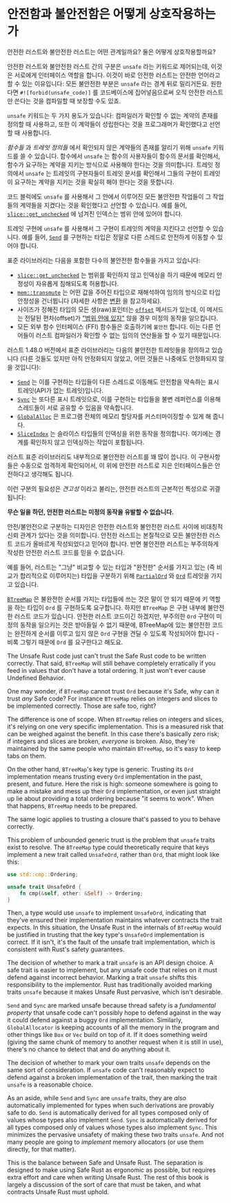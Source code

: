 # 안전함과 불안전함은 어떻게 상호작용하는가

안전한 러스트와 불안전한 러스트는 어떤 관계일까요? 둘은 어떻게 상호작용할까요?

안전한 러스트와 불안전한 러스트 간의 구분은 `unsafe` 라는 키워드로 제어되는데, 이것은 서로에게 인터페이스 역할을 합니다. 
이것이 바로 안전한 러스트는 안전한 언어라고 할 수 있는 이유입니다: 모든 불안전한 부분은 `unsafe` 라는 경계 뒤로 밀리거든요. 
원한다면 `#![forbid(unsafe_code)]` 를 코드베이스에 집어넣음으로써 오직 안전한 러스트만 쓴다는 것을 컴파일할 때 보장할 수도 있죠.

`unsafe` 키워드는 두 가지 용도가 있습니다: 컴파일러가 확인할 수 없는 계약의 존재를 정의할 때 사용하고, 또한 
이 계약들이 성립한다는 것을 프로그래머가 확인했다고 선언할 때 사용합니다.

_함수들_ 과 _트레잇 정의들_ 에서 확인되지 않은 계약들의 존재를 알리기 위해 `unsafe` 키워드를 쓸 수 있습니다. 
함수에서 `unsafe` 는 함수의 사용자들이 함수의 문서를 확인해서, 함수가 요구하는 계약을 지키는 방식으로 사용해야 
한다는 것을 의미합니다. 트레잇 정의에서 `unsafe` 는 트레잇의 구현자들이 트레잇 문서를 확인해서 그들의 구현이 
트레잇이 요구하는 계약을 지키는 것을 확실히 해야 한다는 것을 뜻합니다.

코드 블럭에도 `unsafe` 를 사용해서 그 안에서 이루어진 모든 불안전한 작업들이 그 작업들의 계약들을 지켰다는 
것을 확인했다고 선언할 수 있습니다. 예를 들어, [`slice::get_unchecked`][get_unchecked] 에 넘겨진 인덱스는 
범위 안에 있어야 합니다.

트레잇 구현에 `unsafe` 를 사용해서 그 구현이 트레잇의 계약을 지킨다고 선언할 수 있습니다. 예를 들어, [`Send`] 를 
구현하는 타입은 정말로 다른 스레드로 안전하게 이동할 수 있어야 합니다.

표준 라이브러리는 다음을 포함한 다수의 불안전한 함수들을 가지고 있습니다:

* [`slice::get_unchecked`][get_unchecked] 는 범위를 확인하지 않고 인덱싱을 하기 때문에 메모리 안정성이 자유롭게 침해되도록 허용합니다.
* [`mem::transmute`][transmute] 는 어떤 값을 주어진 타입으로 재해석하여 임의의 방식으로 타입 안정성을 건너뜁니다 (자세한 사항은 [변환][conversions] 을 참고하세요).
* 사이즈가 정해진 타입의 모든 생(raw)포인터는 [`offset`][ptr_offset] 메서드가 있는데, 이 메서드는 전달된 편차(offset)가 ["범위 안에 있지"][ptr_offset] 않을 경우 미정의 동작을 일으킵니다.
* 모든 외부 함수 인터페이스 (FFI) 함수들은 호출하기에 `불안전` 합니다. 이는 다른 언어들이 러스트 컴파일러가 확인할 수 없는 임의의 연산들을 할 수 있기 때문입니다.

러스트 1.48.0 버전에서 표준 라이브러리는 다음의 불안전한 트레잇들을 정의하고 있습니다 (다른 것들도 있지만 아직 안정화되지 않았고, 어떤 것들은 나중에도 안정화되지 않을 것입니다):

* [`Send`] 는 이를 구현하는 타입들이 다른 스레드로 이동해도 안전함을 약속하는 표시 트레잇(API가 없는 트레잇)입니다.
* [`Sync`] 는 또다른 표시 트레잇으로, 이를 구현하는 타입들을 불변 레퍼런스를 이용해 스레드들이 서로 공유할 수 있음을 약속합니다.
* [`GlobalAlloc`] 은 프로그램 전체의 메모리 할당자를 커스터마이징할 수 있게 해 줍니다.
* [`SliceIndex`] 는 슬라이스 타입들의 인덱싱을 위한 동작을 정의합니다. 여기에는 경계를 확인하지 않고 인덱싱하는 작업이 포함됩니다.

러스트 표준 라이브러리도 내부적으로 불안전한 러스트를 꽤 많이 씁니다. 이 구현사항들은 수동으로 엄격하게 확인되어서, 
이 위에 안전한 러스트로 지은 인터페이스들은 안전하다고 생각해도 됩니다.

이런 구분의 필요성은 *견고성* 이라고 불리는, 안전한 러스트의 근본적인 특성으로 귀결됩니다: 

**무슨 일을 하던, 안전한 러스트는 미정의 동작을 유발할 수 없습니다.**

안전/불안전으로 구분하는 디자인은 안전한 러스트와 불안전한 러스트 사이에 비대칭적 신뢰 관계가 있다는 것을 의미합니다. 
안전한 러스트는 본질적으로 모든 불안전한 러스트 코드가 올바르게 작성되었다고 믿어야 합니다. 
반면 불안전한 러스트는 부주의하게 작성한 안전한 러스트 코드를 믿을 수 없습니다.

예를 들어, 러스트는 "그냥" 비교할 수 있는 타입과 "완전한" 순서를 가지고 있는 (즉 비교가 합리적으로 이루어지는) 
타입을 구분하기 위해 [`PartialOrd`] 와 [`Ord`] 트레잇을 가지고 있습니다.

[`BTreeMap`] 은 불완전한 순서를 가지는 타입들에 쓰는 것은 말이 안 되기 때문에 키 역할을 하는 타입이 `Ord` 를 구현하도록 요구합니다. 
하지만 `BTreeMap` 은 구현 내부에 불안전한 러스트 코드가 있습니다. 안전한 러스트 코드이긴 하겠지만, 부주의한 `Ord` 구현이 미정의 동작을 일으키는 것은 받아들일 수 없기 때문에, 
BTreeMap에 있는 불안전한 코드는 완전하게 순서를 이루고 있지 않은 `Ord` 구현을 견딜 수 있도록 작성되어야 합니다 - 비록 그렇기 때문에 `Ord` 를 요구한다고 해도요.



The Unsafe Rust code just can't trust the Safe Rust code to be written correctly.
That said, `BTreeMap` will still behave completely erratically if you feed in
values that don't have a total ordering. It just won't ever cause Undefined
Behavior.

One may wonder, if `BTreeMap` cannot trust `Ord` because it's Safe, why can it
trust *any* Safe code? For instance `BTreeMap` relies on integers and slices to
be implemented correctly. Those are safe too, right?

The difference is one of scope. When `BTreeMap` relies on integers and slices,
it's relying on one very specific implementation. This is a measured risk that
can be weighed against the benefit. In this case there's basically zero risk;
if integers and slices are broken, *everyone* is broken. Also, they're maintained
by the same people who maintain `BTreeMap`, so it's easy to keep tabs on them.

On the other hand, `BTreeMap`'s key type is generic. Trusting its `Ord` implementation
means trusting every `Ord` implementation in the past, present, and future.
Here the risk is high: someone somewhere is going to make a mistake and mess up
their `Ord` implementation, or even just straight up lie about providing a total
ordering because "it seems to work". When that happens, `BTreeMap` needs to be
prepared.

The same logic applies to trusting a closure that's passed to you to behave
correctly.

This problem of unbounded generic trust is the problem that `unsafe` traits
exist to resolve. The `BTreeMap` type could theoretically require that keys
implement a new trait called `UnsafeOrd`, rather than `Ord`, that might look
like this:

```rust
use std::cmp::Ordering;

unsafe trait UnsafeOrd {
    fn cmp(&self, other: &Self) -> Ordering;
}
```

Then, a type would use `unsafe` to implement `UnsafeOrd`, indicating that
they've ensured their implementation maintains whatever contracts the
trait expects. In this situation, the Unsafe Rust in the internals of
`BTreeMap` would be justified in trusting that the key type's `UnsafeOrd`
implementation is correct. If it isn't, it's the fault of the unsafe trait
implementation, which is consistent with Rust's safety guarantees.

The decision of whether to mark a trait `unsafe` is an API design choice. A
safe trait is easier to implement, but any unsafe code that relies on it must
defend against incorrect behavior. Marking a trait `unsafe` shifts this
responsibility to the implementor. Rust has traditionally avoided marking
traits `unsafe` because it makes Unsafe Rust pervasive, which isn't desirable.

`Send` and `Sync` are marked unsafe because thread safety is a *fundamental
property* that unsafe code can't possibly hope to defend against in the way it
could defend against a buggy `Ord` implementation. Similarly, `GlobalAllocator`
is keeping accounts of all the memory in the program and other things like
`Box` or `Vec` build on top of it. If it does something weird (giving the same
chunk of memory to another request when it is still in use), there's no chance
to detect that and do anything about it.

The decision of whether to mark your own traits `unsafe` depends on the same
sort of consideration. If `unsafe` code can't reasonably expect to defend
against a broken implementation of the trait, then marking the trait `unsafe` is
a reasonable choice.

As an aside, while `Send` and `Sync` are `unsafe` traits, they are *also*
automatically implemented for types when such derivations are provably safe
to do. `Send` is automatically derived for all types composed only of values
whose types also implement `Send`. `Sync` is automatically derived for all
types composed only of values whose types also implement `Sync`. This minimizes
the pervasive unsafety of making these two traits `unsafe`. And not many people
are going to *implement* memory allocators (or use them directly, for that
matter).

This is the balance between Safe and Unsafe Rust. The separation is designed to
make using Safe Rust as ergonomic as possible, but requires extra effort and
care when writing Unsafe Rust. The rest of this book is largely a discussion
of the sort of care that must be taken, and what contracts Unsafe Rust must uphold.

[`Send`]: https://doc.rust-lang.org/std/marker/trait.Send.html
[`Sync`]: https://doc.rust-lang.org/std/marker/trait.Sync.html
[`GlobalAlloc`]: https://doc.rust-lang.org/std/alloc/trait.GlobalAlloc.html
[`SliceIndex`]: https://doc.rust-lang.org/std/slice/trait.SliceIndex.html
[conversions]: conversions.html
[ptr_offset]: https://doc.rust-lang.org/std/primitive.pointer.html#method.offset
[get_unchecked]: https://doc.rust-lang.org/std/primitive.slice.html#method.get_unchecked
[transmute]: https://doc.rust-lang.org/std/mem/fn.transmute.html
[`PartialOrd`]: https://doc.rust-lang.org/std/cmp/trait.PartialOrd.html
[`Ord`]: https://doc.rust-lang.org/std/cmp/trait.Ord.html
[`BTreeMap`]: https://doc.rust-lang.org/std/collections/struct.BTreeMap.html
